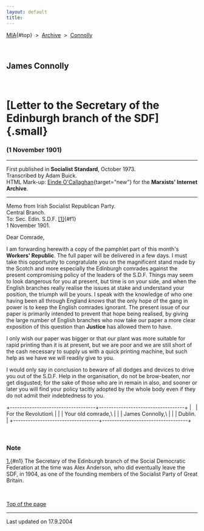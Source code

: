 ```yaml
---
layout: default
title: 
---
```

[MIA](../../../../index.htm){#top}  \> 
[Archive](../../../index.htm)  \>  [Connolly](../../index.htm)

 

## James Connolly

 

# [Letter to the Secretary of the Edinburgh branch of the SDF]{.small}

### (1 November 1901)

------------------------------------------------------------------------

First published in **Socialist Standard**, October 1973.\
Transcribed by Adam Buick.\
HTML Mark-up: [Einde
O'Callaghan](../../../../admin/volunteers/biographies/eocallaghan.htm){target="new"}
for the **Marxists' Internet Archive**.

------------------------------------------------------------------------

Memo from Irish Socialist Republican Party.\
Central Branch.\
To: Sec. Edin. S.D.F. [\[1\]](#n1){#f1}\
1 November 1901.

Dear Comrade,

I am forwarding herewith a copy of the pamphlet part of this month's
**Workers' Republic**. The full paper will be delivered in a few days. I
must take this opportunity to congratulate you on the magnificent stand
made by the Scotch and more especially the Edinburgh comrades against
the present compromising policy of the leaders of the S.D.F. Things may
seem to look dangerous for you at present, but time is on your side, and
when the English branches really realise the issues at stake and
understand your position, the triumph will be yours. I speak with the
knowledge of who one having been all through England *knows* that the
only hope of the gang in power is to keep the English comrades ignorant.
The present issue of our paper is primarily intended to prevent that
hope being realised, by giving the large number of English branches who
now take our paper a more clear exposition of this question than
**Justice** has allowed them to have.

I only wish our paper was bigger or that our plant was more suitable for
rapid printing than it is at present, but we are poor and we are still
short of the cash necessary to supply us with a quick printing machine,
but such help as we have we will readily give to you.

I would only say in conclusion to beware of all dodges and devices to
drive you out of the S.D.F. Help in the organisation, do not be
brow-beaten, nor get disgusted; for the sake of those who are in remain
in also, and sooner or later you will find your policy tacitly adopted
by the whole body even if they do not admit their indebtedness to you.

+-----------------------------------+-----------------------------------+
|                                   | For the Revolution\               |
|                                   | Your old comrade,\                |
|                                   | James Connolly,\                  |
|                                   | Dublin.                           |
+-----------------------------------+-----------------------------------+

 

### Note

[1.](#f1){#n1} The Secretary of the Edinburgh branch of the Social
Democratic Federation at the time was Alex Anderson, who did eventually
leave the SDF, in 1904, as one of the founding members of the Socialist
Party of Great Britain.

 

[Top of the page](#top)

------------------------------------------------------------------------

Last updated on 17.9.2004
